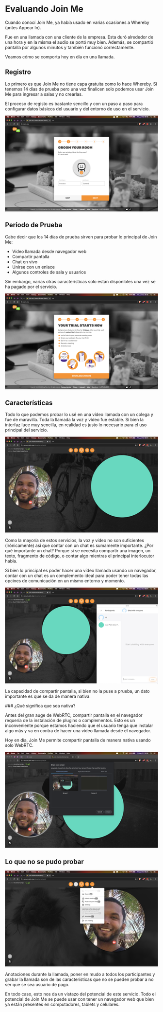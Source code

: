 # Evaluando Join Me

Cuando conocí Join Me, ya había usado en varias ocasiones a Whereby (antes Appear In).

Fue en una llamada con una cliente de la empresa. Esta duró alrededor de una hora y en la misma el audio se portó muy bien. Además, se compartió pantalla por algunos minutos y también funcionó correctamente.

Veamos cómo se comporta hoy en día en una llamada.

## Registro

Lo primero es que Join Me no tiene capa gratuita como lo hace Whereby. Sí tenemos 14 días de prueba pero una vez finalicen solo podemos usar Join Me para ingresar a salas y no crearlas.

El proceso de registo es bastante sencillo y con un paso a paso para configurar datos básicos del usuario y del entorno de uso en el servicio.

![Registrando en Joinme](images/joinme/001-joinme.png)

## Período de Prueba

Cabe decir que los 14 días de prueba sirven para probar lo principal de Join Me:

- Vídeo llamada desde navegador web
- Compartir pantalla
- Chat en vivo
- Unirse con un enlace
- Algunos controles de sala y usuarios

Sin embargo, varias otras características solo están disponibles una vez se ha pagado por el servicio.

![14 Días de prueba](images/joinme/002-joinme.png)

## Características

Todo lo que podemos probar lo usé en una vídeo llamada con un colega y fue de maravilla. Toda la llamada la voz y vídeo fue estable. Si bien la interfaz luce muy sencilla, en realidad es justo lo necesario para el uso principal del servicio.

![En una llamada](images/joinme/005-joinme.png)

Como la mayoría de estos servicios, la voz y vídeo no son suficientes (irónicamente) así que contar con un chat es sumamente importante. ¿Por qué importante un chat? Porque si se necesita compartir una imagen, un texto, fragmento de código, o contar algo mientras el principal interlocutor habla.

Si bien lo principal es poder hacer una vídeo llamada usando un navegador, contar con un chat es un complemento ideal para poder tener todas las opcines de comunicación en un mismo entorno y momento.

![Chat en vivo](images/joinme/006-joinme.png)

La capacidad de compartir pantalla, si bien no la puse a prueba, un dato importante es que se da de manera nativa.

### ¿Qué significa que sea nativa?

Antes del gran auge de WebRTC, compartir pantalla en el navegador requería de la instalación de plugins o complementos. Esto es un inconveniente porque estamos haciendo que el usuario tenga que instalar algo más y va en contra de hacer una vídeo llamada desde el navegador.

Hoy en día, Join Me permite compartir pantalla de manera nativa usando solo WebRTC.

![Compartir pantalla nativa](images/joinme/007-joinme.png)

## Lo que no se pudo probar

![Bloqueados. Solo plan PRO](images/joinme/004-joinme.png)

Anotaciones durante la llamada, poner en mudo a todos los participantes y grabar la llamada son de las características que no se pueden probar a no ser que se sea usuario de pago.

En todo caso, esto nos da un vistazo del potencial de este servicio. Todo el potencial de Join Me se puede usar con tener un navegador web que bien ya están presentes en computadores, tablets y celulares.
